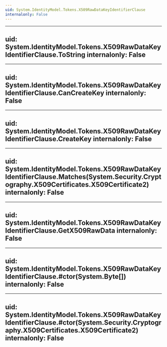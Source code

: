 ```yaml
---
uid: System.IdentityModel.Tokens.X509RawDataKeyIdentifierClause
internalonly: False
---
```


---
uid: System.IdentityModel.Tokens.X509RawDataKeyIdentifierClause.ToString
internalonly: False
---

---
uid: System.IdentityModel.Tokens.X509RawDataKeyIdentifierClause.CanCreateKey
internalonly: False
---

---
uid: System.IdentityModel.Tokens.X509RawDataKeyIdentifierClause.CreateKey
internalonly: False
---

---
uid: System.IdentityModel.Tokens.X509RawDataKeyIdentifierClause.Matches(System.Security.Cryptography.X509Certificates.X509Certificate2)
internalonly: False
---

---
uid: System.IdentityModel.Tokens.X509RawDataKeyIdentifierClause.GetX509RawData
internalonly: False
---

---
uid: System.IdentityModel.Tokens.X509RawDataKeyIdentifierClause.#ctor(System.Byte[])
internalonly: False
---

---
uid: System.IdentityModel.Tokens.X509RawDataKeyIdentifierClause.#ctor(System.Security.Cryptography.X509Certificates.X509Certificate2)
internalonly: False
---
